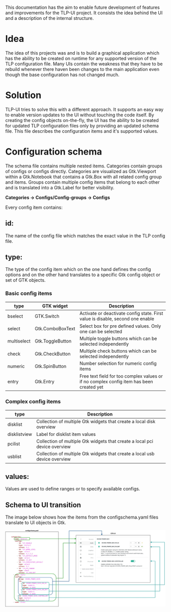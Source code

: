 This documentation has the aim to enable future development of features and improvements for the TLP-UI project.
It consists the idea behind the UI and a description of the internal structure.

# Idea

The idea of this projects was and is to build a graphical application which has the ability to be created on runtime for
any supported version of the TLP configuration file. Many UIs contain the weakness that they have to be rebuild 
whenever there haven been changes to the main application even though the base configuration has not changed much.

# Solution

TLP-UI tries to solve this with a different approach. It supports an easy way to enable version updates to the UI
without touching the code itself. By creating the config objects on-the-fly, the UI has the ability to be created
for updated TLP configuration files only by providing an updated schema file. This file describes the configuration
items and it's supported values.

# Configuration schema

The schema file contains multiple nested items. Categories contain groups of configs or configs directly. Categories are
visualized as Gtk.Viewport within a Gtk.Notebook that contains a Gtk.Box with all related config group and items.
Groups contain multiple config items that belong to each other and is translated into a Gtk.Label for better visibility.

**Categories -> Configs/Config-groups -> Configs**

Every config item contains:

## id:

The name of the config file which matches the exact value in the TLP config file.

## type:

The type of the config item which on the one hand defines the config options and on the other hand translates
to a specific Gtk config object or set of GTK objects.

### Basic config items

| type | GTK widget | Description                               |
|--|------------|-------------------------------------------|
| bselect | GTK.Switch | Activate or deactivate config state. First value is disable, second one enable |
| select | Gtk.ComboBoxText | Select box for pre defined values. Only one can be selected |
| multiselect | Gtk.ToggleButton | Multiple toggle buttons which can be selected independently |
| check | Gtk.CheckButton | Multiple check buttons which can be selected independently |
| numeric | Gtk.SpinButton | Number selection for numeric config items |
| entry | Gtk.Entry  | Free text field for too complex values or if no complex config item has been created yet |

### Complex config items

| type | Description                    |
|--|--------------------------------|
| disklist | Collection of multiple Gtk widgets that create a local disk overview |
| disklistview | Label for disklist item values |
| pcilist | Collection of multiple Gtk widgets that create a local pci device overview |
| usblist | Collection of multiple Gtk widgets that create a local usb device overview |

## values:

Values are used to define ranges or to specify available configs.

## Schema to UI transition

The image below shows how the items from the configschema.yaml files translate to UI objects in Gtk.

![schema-to-ui](schema_to_ui.jpg "Schema to UI")
